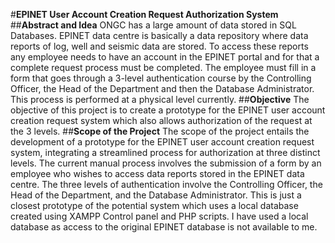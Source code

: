 #**EPINET User Account Creation Request Authorization System**
##**Abstract and Idea**
ONGC has a large amount of data stored in SQL Databases. EPINET data centre is
basically a data repository where data reports of log, well and seismic data are stored.
To access these reports any employee needs to have an account in the EPINET portal
and for that a complete request process must be completed. The employee must fill in a
form that goes through a 3-level authentication course by the Controlling Officer, the
Head of the Department and then the Database Administrator. This process is performed
at a physical level currently.
##**Objective**
The objective of this project is to create a prototype for the EPINET user account
creation request system which also allows authorization of the request at the 3 levels.
##**Scope of the Project**
The scope of the project entails the development of a prototype for the EPINET user
account creation request system, integrating a streamlined process for authorization at
three distinct levels. The current manual process involves the submission of a form by
an employee who wishes to access data reports stored in the EPINET data centre. The
three levels of authentication involve the Controlling Officer, the Head of the
Department, and the Database Administrator.
This is just a closest prototype of the potential system which uses a local database
created using XAMPP Control panel and PHP scripts. I have used a local database as
access to the original EPINET database is not available to me.
